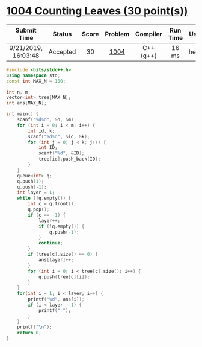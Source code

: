 # [1004 Counting Leaves (30 point(s))](https://pintia.cn/problem-sets/994805342720868352/problems/994805521431773184)

|     Submit Time     |  Status  | Score |                           Problem                            | Compiler  | Run Time | User |
| :-----------------: | :------: | :---: | :----------------------------------------------------------: | :-------: | :------: | :--: |
| 9/21/2019, 16:03:48 | Accepted |  30   | [1004](https://pintia.cn/problem-sets/994805342720868352/problems/994805521431773184) | C++ (g++) |  16 ms   | heng |

```c++
#include <bits/stdc++.h>
using namespace std;
const int MAX_N = 100;

int n, m;
vector<int> tree[MAX_N];
int ans[MAX_N];

int main() {
    scanf("%d%d", &n, &m);
    for (int i = 0; i < m; i++) {
        int id, k;
        scanf("%d%d", &id, &k);
        for (int j = 0; j < k; j++) {
            int ID;
            scanf("%d", &ID);
            tree[id].push_back(ID);
        }
    }
    queue<int> q;
    q.push(1);
    q.push(-1);
    int layer = 1;
    while (!q.empty()) {
        int c = q.front();
        q.pop();
        if (c == -1) {
            layer++;
            if (!q.empty()) {
                q.push(-1);
            }
            continue;
        }
        if (tree[c].size() == 0) {
            ans[layer]++;
        }
        for (int i = 0; i < tree[c].size(); i++) {
            q.push(tree[c][i]);
        }
    }
    for(int i = 1; i < layer; i++) {
        printf("%d", ans[i]);
        if (i < layer - 1) {
            printf(" ");
        }
    }
    printf("\n");
    return 0;
}

```

